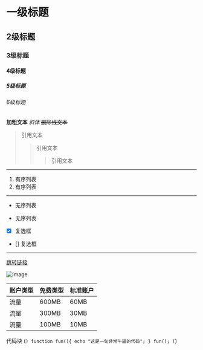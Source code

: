 <!-- markdown语法 -->

# 一级标题
## 2级标题
### 3级标题
#### 4级标题
##### 5级标题
###### 6级标题

**加粗文本**
*斜体*
~~删除线文本~~

>引用文本
>>引用文本
>>>引用文本

---

1. 有序列表
2. 有序列表

***

* 无序列表
- 无序列表

* [x] 复选框
* [] 复选框

***
[跳转链接](http://www.baidu.com)

![image](//day.2345cdn.net/upload/2020/04/22/8642f40034e06d6fc902bc6e46a8e006.jpg)


| 账户类型 | 免费类型 | 标准账户 |
|---|---|---|
|流量|600MB|60MB|
|流量|300MB|30MB|
|流量|100MB|10MB|


代码块
(```)
    function fun(){
         echo "这是一句非常牛逼的代码";
    }
    fun();
(```)